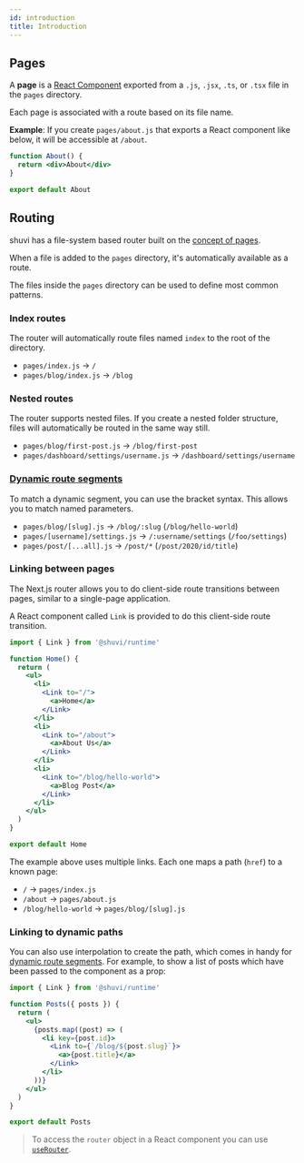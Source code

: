 ```yaml
---
id: introduction
title: Introduction
---
```


## Pages

A **page** is a [React Component](https://reactjs.org/docs/components-and-props.html) exported from a `.js`, `.jsx`, `.ts`, or `.tsx` file in the `pages` directory. 

Each page is associated with a route based on its file name.

**Example**: If you create `pages/about.js` that exports a React component like below, it will be accessible at `/about`.

```jsx
function About() {
  return <div>About</div>
}

export default About
```

## Routing

shuvi has a file-system based router built on the [concept of pages](#Pages).

When a file is added to the `pages` directory, it's automatically available as a route.

The files inside the `pages` directory can be used to define most common patterns.

### Index routes

The router will automatically route files named `index` to the root of the directory.

- `pages/index.js` → `/`
- `pages/blog/index.js` → `/blog`

### Nested routes

The router supports nested files. If you create a nested folder structure, files will automatically be routed in the same way still.

- `pages/blog/first-post.js` → `/blog/first-post`
- `pages/dashboard/settings/username.js` → `/dashboard/settings/username`

### [Dynamic route segments](./dynamic-routes)

To match a dynamic segment, you can use the bracket syntax. This allows you to match named parameters.

- `pages/blog/[slug].js` → `/blog/:slug` (`/blog/hello-world`)
- `pages/[username]/settings.js` → `/:username/settings` (`/foo/settings`)
- `pages/post/[...all].js` → `/post/*` (`/post/2020/id/title`)

### Linking between pages

The Next.js router allows you to do client-side route transitions between pages, similar to a single-page application.

A React component called `Link` is provided to do this client-side route transition.

```jsx
import { Link } from '@shuvi/runtime'

function Home() {
  return (
    <ul>
      <li>
        <Link to="/">
          <a>Home</a>
        </Link>
      </li>
      <li>
        <Link to="/about">
          <a>About Us</a>
        </Link>
      </li>
      <li>
        <Link to="/blog/hello-world">
          <a>Blog Post</a>
        </Link>
      </li>
    </ul>
  )
}

export default Home
```

The example above uses multiple links. Each one maps a path (`href`) to a known page:

- `/` → `pages/index.js`
- `/about` → `pages/about.js`
- `/blog/hello-world` → `pages/blog/[slug].js`

### Linking to dynamic paths

You can also use interpolation to create the path, which comes in handy for [dynamic route segments](#dynamic-route-segments). For example, to show a list of posts which have been passed to the component as a prop:

```jsx
import { Link } from '@shuvi/runtime'

function Posts({ posts }) {
  return (
    <ul>
      {posts.map((post) => (
        <li key={post.id}>
          <Link to={`/blog/${post.slug}`}>
            <a>{post.title}</a>
          </Link>
        </li>
      ))}
    </ul>
  )
}

export default Posts
```

[comment]: <add useRouter url>
> To access the `router` object in a React component you can use [`useRouter`](#index).
